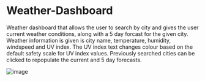 # Weather-Dashboard

Weather dashboard that allows the user to search by city and gives the user current weather conditions, along with a 5 day forcast for the given city. Weather information is given is city name, temperature, humidity, windspeed and UV index. The UV index text changes colour based on the default safety scale for UV index values. Previously searched cities can be clicked to repopulate the current and 5 day forecasts.

![image](https://user-images.githubusercontent.com/99364958/174512455-7d8497f9-daf6-4512-8bd6-85abcc127fcf.png)

